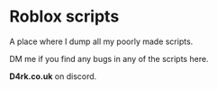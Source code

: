 # Roblox scripts
A place where I dump all my poorly made scripts.

DM me if you find any bugs in any of the scripts here. 

**D4rk.co.uk** on discord.
